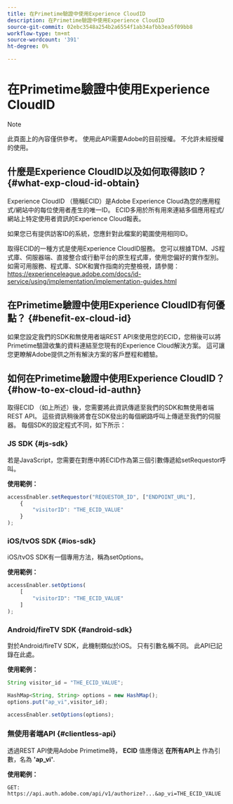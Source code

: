 ```yaml
---
title: 在Primetime驗證中使用Experience CloudID
description: 在Primetime驗證中使用Experience CloudID
source-git-commit: 02ebc3548a254b2a6554f1ab34afbb3ea5f09bb8
workflow-type: tm+mt
source-wordcount: '391'
ht-degree: 0%

---
```


# 在Primetime驗證中使用Experience CloudID

>[!NOTE]
>
>此頁面上的內容僅供參考。 使用此API需要Adobe的目前授權。 不允許未經授權的使用。

## 什麼是Experience CloudID以及如何取得該ID？ {#what-exp-cloud-id-obtain}

Experience CloudID （簡稱ECID）是Adobe Experience Cloud為您的應用程式/網站中的每位使用者產生的唯一ID。 ECID多用於所有用來連結多個應用程式/網站上特定使用者資訊的Experience Cloud報表。

如果您已有提供訪客ID的系統，您應針對此檔案的範圍使用相同ID。

取得ECID的一種方式是使用Experience CloudID服務。 您可以根據TDM、JS程式庫、伺服器端、直接整合或行動平台的原生程式庫，使用您偏好的實作型別。 如需可用服務、程式庫、SDK和實作指南的完整檢視，請參閱： <https://experienceleague.adobe.com/docs/id-service/using/implementation/implementation-guides.html>

## 在Primetime驗證中使用Experience CloudID有何優點？ {#benefit-ex-cloud-id}

如果您設定我們的SDK和無使用者端REST API來使用您的ECID，您稍後可以將Primetime驗證收集的資料連結至您現有的Experience Cloud解決方案。 這可讓您更瞭解Adobe提供之所有解決方案的客戶歷程和體驗。

## 如何在Primetime驗證中使用Experience CloudID？ {#how-to-ex-cloud-id-authn}

取得ECID （如上所述）後，您需要將此資訊傳遞至我們的SDK和無使用者端REST API。 這些資訊稍後將會在SDK發出的每個網路呼叫上傳遞至我們的伺服器。 每個SDK的設定程式不同，如下所示：

### JS SDK {#js-sdk}

若是JavaScript，您需要在對應中將ECID作為第三個引數傳遞給setRequestor呼叫。

**使用範例：**

```JavaScript
accessEnabler.setRequestor("REQUESTOR_ID", ["ENDPOINT_URL"],
    {
        "visitorID": "THE_ECID_VALUE"
    }
);
```

### iOS/tvOS SDK {#ios-sdk}

iOS/tvOS SDK有一個專用方法，稱為setOptions。

**使用範例：**

```JavaScript
accessEnabler.setOptions(
    [
        "visitorID": "THE_ECID_VALUE"
    ]
);
```

### Android/fireTV SDK {#android-sdk}

對於Android/fireTV SDK，此機制類似於iOS。 只有引數名稱不同。 此API已記錄在此處。

**使用範例：**

```JavaScript
String visitor_id = "THE_ECID_VALUE";

HashMap<String, String> options = new HashMap();
options.put("ap_vi",visitor_id);

accessEnabler.setOptions(options);
```

### 無使用者端API {#clientless-api}

透過REST API使用Adobe Primetime時， **ECID** 值應傳送 **在所有API上** 作為引數，名為 **&#39;ap_vi&#39;**.

**使用範例：**

`GET: https://api.auth.adobe.com/api/v1/authorize?...&ap_vi=THE_ECID_VALUE`
